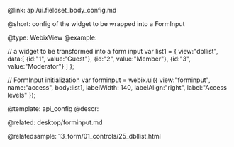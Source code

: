 @link: api/ui.fieldset_body_config.md

@short: config of the widget to be wrapped into a FormInput
	

@type: WebixView
@example:

// a widget to be transformed into a form input
var list1 = { 
    view:"dbllist", 
    data:[
        {id:"1", value:"Guest"},
        {id:"2", value:"Member"},
        {id:"3", value:"Moderator"}
    ]
};

// FormInput initialization
var forminput = webix.ui({
 	view:"forminput", 
    name:"access", 
    body:list1, 
    labelWidth: 140,
    labelAlign:"right", 
    label:"Access levels" 
});



@template:	api_config
@descr:

@related:
desktop/forminput.md

@relatedsample:
13_form/01_controls/25_dbllist.html

